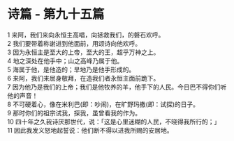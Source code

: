 # 诗篇 - 第九十五篇
  
 1 来阿，我们来向永恒主高唱，向拯救我们，的磐石欢呼。  
 2 我们要带着称谢进到他面前，用颂诗向他欢呼。  
 3 因为永恒主是至大的上帝，至大的王，超乎万神之上。  
 4 地之深处在他手中；山之高峰乃属于他。  
 5 海属于他，是他造的；旱地乃是他手形成的。  
 6 来阿，我们来屈身敬拜，在造我们者永恒主面前跪下。  
 7 因为他乃是我们的上帝；我们是他牧养的羊，他手下的人民。今日巴不得你们听他的声音！  
 8 不可硬着心，像在米利巴(即：吵闹)，在旷野玛撒(即：试探)的日子。  
 9 那时你们的祖宗试我，探我，虽曾看我的作为。  
 10 四十年之久我诗厌那世代，说：「这是心里迷糊的人民，不晓得我所行的；」  
 11 因此我发义怒地起誓说：他们断不得以进我所赐的安居地。